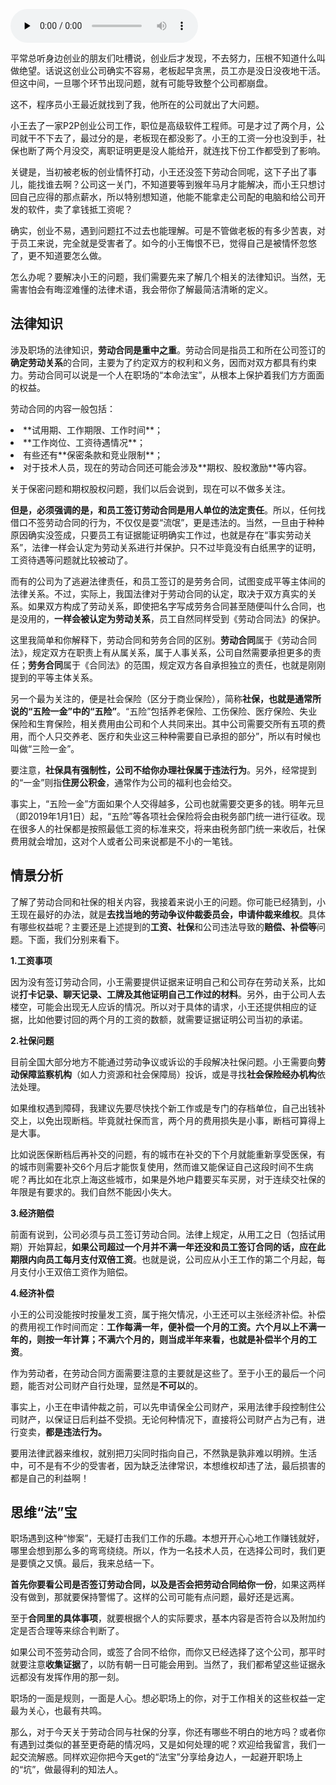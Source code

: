 <audio id="audio" title="05 | 创业未捷老板跑，社保工资哪里讨？" controls="" preload="none"><source id="mp3" src="https://static001.geekbang.org/resource/audio/68/12/689e24a88e2c9f7e1f32c631dc531512.mp3"></audio>

平常总听身边创业的朋友们吐槽说，创业后才发现，不去努力，压根不知道什么叫做绝望。话说这创业公司确实不容易，老板起早贪黑，员工亦是没日没夜地干活。但这中间，一旦哪个环节出现问题，就有可能导致整个公司都崩盘。

这不，程序员小王最近就找到了我，他所在的公司就出了大问题。

小王去了一家P2P创业公司工作，职位是高级软件工程师。可是才过了两个月，公司就干不下去了，最过分的是，老板现在都没影了。小王的工资一分也没到手，社保也断了两个月没交，离职证明更是没人能给开，就连找下份工作都受到了影响。

关键是，当初被老板的创业情怀打动，小王还没签下劳动合同呢，这下子出了事儿，能找谁去啊？公司这一关门，不知道要等到猴年马月才能解决，而小王只想讨回自己应得的那点薪水，所以特别想知道，他能不能拿走公司配的电脑和给公司开发的软件，卖了拿钱抵工资呢？

确实，创业不易，遇到问题扛不过去也能理解。可是不管做老板的有多少苦衷，对于员工来说，完全就是受害者了。如今的小王悔恨不已，觉得自己是被情怀忽悠了，更不知道要怎么做。

怎么办呢？要解决小王的问题，我们需要先来了解几个相关的法律知识。当然，无需害怕会有晦涩难懂的法律术语，我会带你了解最简洁清晰的定义。

## 法律知识

涉及职场的法律知识，**劳动合同是重中之重**。劳动合同是指员工和所在公司签订的**确定劳动关系**的合同，主要为了约定双方的权利和义务，因而对双方都具有约束力。劳动合同可以说是一个人在职场的“本命法宝”，从根本上保护着我们方方面面的权益。

劳动合同的内容一般包括：

<li>
**试用期、工作期限、工作时间**；
</li>
<li>
**工作岗位、工资待遇情况**；
</li>
<li>
有些还有**保密条款和竞业限制**；
</li>
<li>
对于技术人员，现在的劳动合同还可能会涉及**期权、股权激励**等内容。
</li>

关于保密问题和期权股权问题，我们以后会说到，现在可以不做多关注。

**但是，必须强调的是，和员工签订劳动合同是用人单位的法定责任**。所以，任何找借口不签劳动合同的行为，不仅仅是耍“流氓”，更是违法的。当然，一旦由于种种原因确实没签成，只要员工有证据能证明确实工作过，也就是存在“事实劳动关系”，法律一样会认定为劳动关系进行并保护。只不过毕竟没有白纸黑字的证明，工资待遇等问题就比较被动了。

而有的公司为了逃避法律责任，和员工签订的是劳务合同，试图变成平等主体间的法律关系。不过，实际上，我国法律对于劳动合同的认定，取决于双方真实的关系。如果双方构成了劳动关系，即使把名字写成劳务合同甚至随便叫什么合同，也是没用的，**一样会被认定为劳动关系**，员工自然同样受到《劳动合同法》的保护。

这里我简单和你解释下，劳动合同和劳务合同的区别。**劳动合同**属于《劳动合同法》，规定双方在职责上有从属关系，属于人事关系，公司自然需要承担更多的责任；**劳务合同**属于《合同法》的范围，规定双方各自承担独立的责任，也就是刚刚提到的平等主体关系。

另一个最为关注的，便是社会保险（区分于商业保险），简称**社保，也就是通常所说的“五险一金”中的“五险”**。“五险”包括养老保险、工伤保险、医疗保险、失业保险和生育保险，相关费用由公司和个人共同来出。其中公司需要交所有五项的费用，而个人只交养老、医疗和失业这三种种需要自已承担的部分”，所以有时候也叫做“三险一金”。

要注意，**社保具有强制性，公司不给你办理社保属于违法行为**。另外，经常提到的“一金”则指**住房公积金**，通常作为公司的福利也会给交。

事实上，“五险一金”方面如果个人交得越多，公司也就需要交更多的钱。明年元旦（即2019年1月1日）起，“五险”等各项社会保险将会由税务部门统一进行征收。现在很多人的社保都是按照最低工资的标准来交，将来由税务部门统一来收后，社保费用就会增加，这对个人或者公司来说都是不小的一笔钱。

## 情景分析

了解了劳动合同和社保的相关内容，我接着来说小王的问题。你可能已经猜到，小王现在最好的办法，就是**去找当地的劳动争议仲裁委员会，申请仲裁来维权**。具体有哪些权益呢？主要还是上述提到的**工资、社保**和公司违法导致的**赔偿、补偿等**问题。下面，我们分别来看下。

**1.工资事项**

因为没有签订劳动合同，小王需要提供证据来证明自己和公司存在劳动关系，比如说**打卡记录、聊天记录、工牌及其他证明自己工作过的材料**。另外，由于公司人去楼空，可能会出现无人应诉的情况。所以对于具体的请求，小王还提供相应的证据，比如他要讨回的两个月的工资的数额，就需要证据证明公司当初的承诺。

**2.社保问题**

目前全国大部分地方不能通过劳动争议或诉讼的手段解决社保问题。小王需要向**劳动保障监察机构**（如人力资源和社会保障局）投诉，或是寻找**社会保险经办机构**依法处理。

如果维权遇到障碍，我建议先要尽快找个新工作或是专门的存档单位，自己出钱补交上，以免出现断档。毕竟就社保而言，两个月的费用损失是小事，断档可算得上是大事。

比如说医保断档后再补交的问题，有的城市在补交的下个月就能重新享受医保，有的城市则需要补交6个月后才能恢复使用，然而谁又能保证自己这段时间不生病呢？再比如在北京上海这些城市，如果是外地户籍要买车买房，对于连续交社保的年限是有要求的。我们自然不能因小失大。

**3.经济赔偿**

前面有说到，公司必须与员工签订劳动合同。法律上规定，从用工之日（包括试用期）开始算起，**如果公司超过一个月并不满一年还没和员工签订合同的话，应在此期限内向员工每月支付双倍工资**。也就是说，公司应从小王工作的第二个月起，每月支付小王双倍工资作为赔偿。

**4.经济补偿**

小王的公司没能按时按量发工资，属于拖欠情况，小王还可以主张经济补偿。补偿的费用视工作时间而定：**工作每满一年，便补偿一个月的工资。六个月以上不满一年的，则按一年计算；不满六个月的，则当成半年来看，也就是补偿半个月的工资**。

作为劳动者，在劳动合同方面需要注意的主要就是这些了。至于小王的最后一个问题，能否对公司财产自行处理，显然是**不可以**的。

事实上，小王在申请仲裁之前，可以先申请保全公司财产，采用法律手段控制住公司财产，以保证日后利益不受损。无论何种情况下，直接将公司财产占为己有，进行变卖，**都是违法行为。**

要用法律武器来维权，就别把刀尖同时指向自己，不然孰是孰非难以明辨。生活中，可不是有不少的受害者，因为缺乏法律常识，本想维权却违了法，最后损害的都是自己的利益啊！

## 思维“法”宝

职场遇到这种“惨案”，无疑打击我们工作的乐趣。本想开开心心地工作赚钱就好，哪里会想到那么多的弯弯绕绕。所以，作为一名技术人员，在选择公司时，我们更是要慎之又慎。最后，我来总结一下。

**首先你要看公司是否签订劳动合同，以及是否会把劳动合同给你一份**，如果这两样没有做到，那就要保持警惕了。这样的公司可能有点问题，最好还是远离。

至于**合同里的具体事项**，就要根据个人的实际要求，基本内容是否符合以及附加约定是否合理等来综合判断了。

如果公司不签劳动合同，或签了合同不给你，而你又已经选择了这个公司，那平时就要注意**收集证据**了，以防有朝一日可能会用到。当然了，我们都希望这些证据永远都没有发挥作用的那一刻。

<img src="https://static001.geekbang.org/resource/image/49/d0/4930d4f1c7aaadb0a013dad7744fd4d0.jpg" alt=""><br>
职场的一面是规则，一面是人心。想必职场上的你，对于工作相关的这些权益一定最为关心，也最有共鸣。

那么，对于今天关于劳动合同与社保的分享，你还有哪些不明白的地方吗？或者你有遇到过类似的甚至更奇葩的情况吗，又是如何处理的呢？欢迎给我留言，我们一起交流解惑。同样欢迎你把今天get的“法宝”分享给身边人，一起避开职场上的“坑”，做最得利的知法人。



